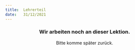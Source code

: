 ```yaml
---
title:  Lehrerteil
date:   31/12/2021
---
```


### <center>Wir arbeiten noch an dieser Lektion.</center>
<center>Bitte komme später zurück.</center>